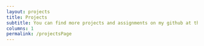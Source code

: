```yaml
---
layout: projects
title: Projects
subtitle: You can find more projects and assignments on my github at the bottom of the page!
columns: 1
permalink: /projectsPage
---
```


